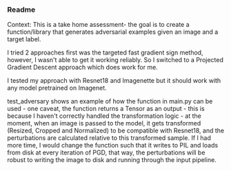 ### Readme
Context:  This is a take home assessment- the goal is to create a function/library that generates adversarial examples given an image and a target label. 

I tried 2 approaches first was the targeted fast gradient sign method, however, I wasn't able to get it working reliably. So I switched to a Projected Gradient Descent approach which does work for me.

I tested my approach with Resnet18 and Imagenette but it should work with any model pretrained on Imagenet. 

test_adversary shows an example of how the function in main.py can be used - one caveat, the function returns a Tensor as an output - this is because I haven't correctly handled the transformation logic - at the moment, when an image is passed to the model, it gets transformed (Resized, Cropped and Normalized) to be compatible with Resnet18, and the perturbations are calculated relative to this transformed sample. If I had more time, I would change the function such that it writes to PIL and loads from disk at every iteration of PGD, that way, the perturbations will be robust to writing the image to disk and running through the input pipeline. 
